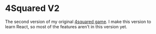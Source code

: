 # 4Squared V2

The second version of my original [4squared game](https://github.com/Bloepcode/4squared).
I make this version to learn React, so most of the features aren't in this version yet.
